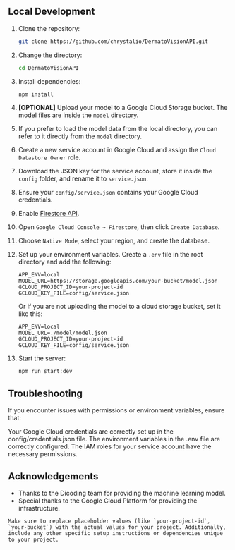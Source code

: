 ## Local Development

1. Clone the repository:

    ```sh
    git clone https://github.com/chrystalio/DermatoVisionAPI.git
    ```

2. Change the directory:

    ```sh
    cd DermatoVisionAPI
    ```

3. Install dependencies:

    ```sh
    npm install
    ```

4. **[OPTIONAL]** Upload your model to a Google Cloud Storage bucket. The model files are inside the `model` directory.

5. If you prefer to load the model data from the local directory, you can refer to it directly from the `model` directory.

6. Create a new service account in Google Cloud and assign the `Cloud Datastore Owner` role. 

7. Download the JSON key for the service account, store it inside the `config` folder, and rename it to `service.json`.

8. Ensure your `config/service.json` contains your Google Cloud credentials.

9. Enable [Firestore API](https://console.cloud.google.com/flows/enableapi?apiid=firestore.googleapis.com).

10. Open `Google Cloud Console → Firestore`, then click `Create Database`.

11. Choose `Native Mode`, select your region, and create the database.

12. Set up your environment variables. Create a `.env` file in the root directory and add the following:

    ```plaintext
    APP_ENV=local
    MODEL_URL=https://storage.googleapis.com/your-bucket/model.json
    GCLOUD_PROJECT_ID=your-project-id
    GCLOUD_KEY_FILE=config/service.json
    ```

    Or if you are not uploading the model to a cloud storage bucket, set it like this:

    ```plaintext
    APP_ENV=local
    MODEL_URL=./model/model.json
    GCLOUD_PROJECT_ID=your-project-id
    GCLOUD_KEY_FILE=config/service.json
    ```

13. Start the server:

    ```sh
    npm run start:dev
    ```

## Troubleshooting
If you encounter issues with permissions or environment variables, ensure that:

Your Google Cloud credentials are correctly set up in the config/credentials.json file.
The environment variables in the .env file are correctly configured.
The IAM roles for your service account have the necessary permissions.

## Acknowledgements
- Thanks to the Dicoding team for providing the machine learning model.
- Special thanks to the Google Cloud Platform for providing the infrastructure.

```plaintext
Make sure to replace placeholder values (like `your-project-id`, `your-bucket`) with the actual values for your project. Additionally, include any other specific setup instructions or dependencies unique to your project.
```